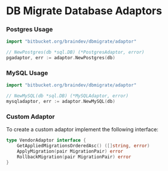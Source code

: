 # DB Migrate Database Adaptors

### Postgres Usage

```go
import "bitbucket.org/braindev/dbmigrate/adaptor"

// NewPostgres(db *sql.DB) (*PostgresAdaptor, error)
pgadaptor, err := adaptor.NewPostgres(db)
```

### MySQL Usage

```go
import "bitbucket.org/braindev/dbmigrate/adaptor"

// NewMySQL(db *sql.DB) (*MySQLAdaptor, error)
mysqladaptor, err := adaptor.NewMySQL(db)
```

### Custom Adaptor

To create a custom adaptor implement the following interface:

```go
type VendorAdaptor interface {
	GetAppliedMigrationsOrderedAsc() ([]string, error)
	ApplyMigration(pair MigrationPair) error
	RollbackMigration(pair MigrationPair) error
}
```
